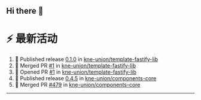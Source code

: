 ## Hi there 👋

<!--

**Here are some ideas to get you started:**

🙋‍♀️ A short introduction - what is your organization all about?
🌈 Contribution guidelines - how can the community get involved?
👩‍💻 Useful resources - where can the community find your docs? Is there anything else the community should know?
🍿 Fun facts - what does your team eat for breakfast?
🧙 Remember, you can do mighty things with the power of [Markdown](https://docs.github.com/github/writing-on-github/getting-started-with-writing-and-formatting-on-github/basic-writing-and-formatting-syntax)
-->


# ⚡ 最新活动

<!--START_SECTION:activity-->
1. 🚀 Published release [0.1.0](https://github.com/kne-union/template-fastify-lib/releases/tag/0.1.0) in [kne-union/template-fastify-lib](https://github.com/kne-union/template-fastify-lib)
2. 🎉 Merged PR [#1](https://github.com/kne-union/template-fastify-lib/pull/1) in [kne-union/template-fastify-lib](https://github.com/kne-union/template-fastify-lib)
3. 💪 Opened PR [#1](https://github.com/kne-union/template-fastify-lib/pull/1) in [kne-union/template-fastify-lib](https://github.com/kne-union/template-fastify-lib)
4. 🚀 Published release [0.4.5](https://github.com/kne-union/components-core/releases/tag/0.4.5) in [kne-union/components-core](https://github.com/kne-union/components-core)
5. 🎉 Merged PR [#479](https://github.com/kne-union/components-core/pull/479) in [kne-union/components-core](https://github.com/kne-union/components-core)
<!--END_SECTION:activity-->

---
